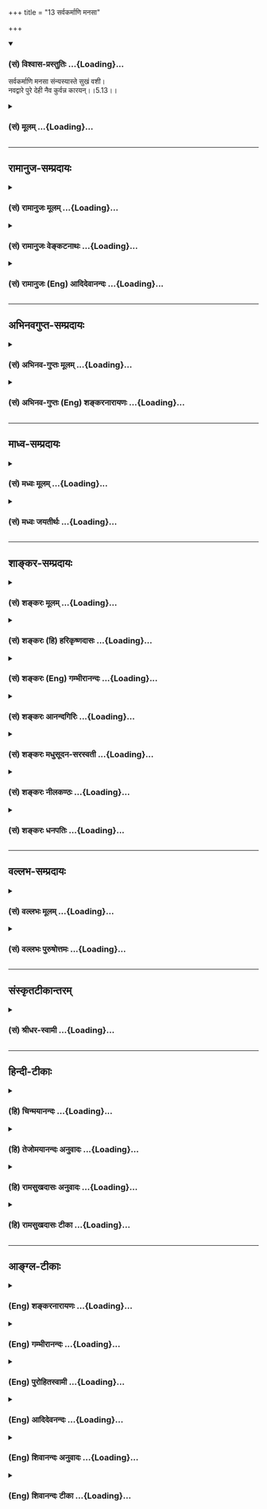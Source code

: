 +++
title = "13 सर्वकर्माणि मनसा"

+++
<div class="js_include" newlevelforh1="3" title="(सं) विश्वास-प्रस्तुतिः" unfilled url="/purANam_vaiShNavam/mahAbhAratam/06-bhIShma-parva/03-bhagavad-gItA-parva/saMskRtam/vishvAsa-prastutiH/05_karma-saMnyAsa-yogaH/13_sarvakarmANi_mana.md">
<details open><summary><h3>(सं) विश्वास-प्रस्तुतिः ...{Loading}...</h3></summary>

सर्वकर्माणि मनसा संन्यस्यास्ते सुखं वशी।  
नवद्वारे पुरे देही नैव कुर्वन्न कारयन्।।5.13।।
</details>
</div>
<div class="js_include collapsed" newlevelforh1="3" title="(सं) मूलम्" unfilled url="/purANam_vaiShNavam/mahAbhAratam/06-bhIShma-parva/03-bhagavad-gItA-parva/saMskRtam/mUlam/05_karma-saMnyAsa-yogaH/13_sarvakarmANi_mana.md">
<details><summary><h3>(सं) मूलम् ...{Loading}...</h3></summary>

सर्वकर्माणि मनसा संन्यस्यास्ते सुखं वशी।  
नवद्वारे पुरे देही नैव कुर्वन्न कारयन्।।5.13।।
</details>
</div>


_________________
## रामानुज-सम्प्रदायः
<div class="js_include collapsed" newlevelforh1="3" title="(सं) रामानुजः मूलम्" unfilled url="/purANam_vaiShNavam/mahAbhAratam/06-bhIShma-parva/03-bhagavad-gItA-parva/saMskRtam/rAmAnujaH/mUlam/05_karma-saMnyAsa-yogaH/13_sarvakarmANi_mana.md">
<details><summary><h3>(सं) रामानुजः मूलम् ...{Loading}...</h3></summary>

।।5.13।। आत्मनः प्राचीनकर्ममूलदेहसम्बन्धप्रयुक्तम् इदं कर्मणां कर्तृत्वं
न स्वरूपप्रयुक्तम् इति विवेकविषयेण **मनसा** सर्वाणि **कर्माणि नवद्वारे
पुरे सन्यस्य वशी देही** स्वयं देहाधिष्ठानप्रयत्नम् **अकुर्वन्** देहेन
**न एव कारयन् सुखम् आस्ते। साक्षाद् आत्मनः स्वाभाविकरूपम् आह**

</details>
</div>
<div class="js_include collapsed" newlevelforh1="3" title="(सं) रामानुजः वेङ्कटनाथः" unfilled url="/purANam_vaiShNavam/mahAbhAratam/06-bhIShma-parva/03-bhagavad-gItA-parva/saMskRtam/rAmAnujaH/venkaTanAthaH/05_karma-saMnyAsa-yogaH/13_sarvakarmANi_mana.md">
<details><summary><h3>(सं) रामानुजः वेङ्कटनाथः ...{Loading}...</h3></summary>

  
  
।।5.13।। नैव किञ्चित्करोमि इत्यादेःफले सक्तो निबध्यते 5।12 इत्यन्तस्य
सङ्कलितार्थमुत्तरश्लोकसङ्गत्यर्थमाह अत इति। अनन्तरश्लोकार्थमाहअथेति।
शरीराश्रितेन्द्रियप्राणेषु कर्तृत्वसन्न्यासाभिधानादनन्तरं तदाश्रये शरीर
एव कर्तृत्वसन्न्यास उच्यत इति सङ्गतिः। शरीर कर्तृत्वसन्न्यासं प्रति
करणतयोक्तस्य मनसः करणीभावानुगुणव्यापारं दर्शयितुंआत्मन इत्याद्युक्तम्।
नहि देवादिदेहसम्बन्धमात्रकृतं पुण्यपापकर्तृत्वं
तत्सम्बन्धमात्रस्याकर्मवश्येऽपि सद्भावात् अतःप्राचीनकर्ममूलेत्युक्तम्।
मुख्यैः सप्तभिरर्वाक् द्वाभ्यां चात्र नवद्वारता पुरमेकादशद्वारम्
कठो.2।5।1 इति श्रुतौ तु नाभिब्रह्मरन्ध्राभ्यां सहैकादशद्वारतोक्तिः। पुरे
सन्न्यस्येति पुरस्य सन्न्यसनक्रियाधिकरणत्वेनान्वयः प्रकृतानुपयुक्त इति
भावः। नवद्वारे पुरे इति
निर्देशःसावयवत्वनिरवयवत्वसच्छिद्रत्वनिश्छिद्रत्वपृथुत्वाणुत्वस्वतन्त्रत्वपरतन्त्रत्वनियन्तृत्वनियन्तव्यत्वादिभिर्देहात्मनो
विवेकस्य प्रदर्शनार्थः। स्वयमिति देहादिपारतन्त्र्यरहित इत्यर्थः यद्वा
परिशुद्धेन स्वेन रूपेणेति भावः। वशी अभिमानबलात्काराद्यविषय इत्यर्थः।
प्रयत्नाश्रयत्वशरीरस्पन्दनादिहेतुत्वयोरौपाधिकत्वात्नैव कुर्वन्
इत्याद्युक्तम्। सुखमास्ते कर्तृत्वाभिमानप्रयुक्तक्लेशादिरहित आस्त
इत्यर्थः। पुरमिव शरीरं पौरानिवेन्द्रियाणि सार्वभौममिव परमात्मानं
भृत्यमिव स्वात्मानं पश्यतो भवति हि स्वास्थ्यम्। देहात्मभ्रमे हि
पुरादिष्वासीनोऽहमिति मन्यते तन्निवृत्तौ च देह एव पुरस्थानीयो भवतीति
भावः।  
  

</details>
</div>
<div class="js_include collapsed" newlevelforh1="3" title="(सं) रामानुजः (Eng) आदिदेवानन्दः" unfilled url="/purANam_vaiShNavam/mahAbhAratam/06-bhIShma-parva/03-bhagavad-gItA-parva/saMskRtam/rAmAnujaH/english/AdidevAnandaH/05_karma-saMnyAsa-yogaH/13_sarvakarmANi_mana.md">
<details><summary><h3>(सं) रामानुजः (Eng) आदिदेवानन्दः ...{Loading}...</h3></summary>

5.13 The embodied self who is self-controlled, renounces all actions to
the city of nine gates, i.e., the body with its sensory and motor
functions which are nine in number. He discriminates that all actions
are due to conjunction of the self with the body which is rooted in
previous Karmas, and is not by Its own nature. \[It means that the self
merely rests in the body, without any identification with bodily
activities.\] Sri Krsna now teaches the natural condition of the self as
It is:

</details>
</div>


_________________
## अभिनवगुप्त-सम्प्रदायः
<div class="js_include collapsed" newlevelforh1="3" title="(सं) अभिनव-गुप्तः मूलम्" unfilled url="/purANam_vaiShNavam/mahAbhAratam/06-bhIShma-parva/03-bhagavad-gItA-parva/saMskRtam/abhinava-guptaH/mUlam/05_karma-saMnyAsa-yogaH/13_sarvakarmANi_mana.md">
<details><summary><h3>(सं) अभिनव-गुप्तः मूलम् ...{Loading}...</h3></summary>

।।5.13।। सर्वेति। यथा वेश्मान्तर्गतस्य पुंसो न गृहगतैर्जीर्णत्वादिभिः
योगः एवं मम चक्षुरादिच्छिद्रगवाक्षनवकालंकृतदेहगेहगतस्य न तद्धर्मयोगः।

</details>
</div>
<div class="js_include collapsed" newlevelforh1="3" title="(सं) अभिनव-गुप्तः (Eng) शङ्करनारायणः" unfilled url="/purANam_vaiShNavam/mahAbhAratam/06-bhIShma-parva/03-bhagavad-gItA-parva/saMskRtam/abhinava-guptaH/english/shankaranArAyaNaH/05_karma-saMnyAsa-yogaH/13_sarvakarmANi_mana.md">
<details><summary><h3>(सं) अभिनव-गुप्तः (Eng) शङ्करनारायणः ...{Loading}...</h3></summary>

5.13 Sarva - etc. \[He would view as\] : 'Just as for a person within a
house there is no connection with dilapidation etc., that are found in
the house, in the same way for me too residing in the body-house
beautified with nine windows in the form of openings like the eyes etc.,
there is no connection with its attributes.' For -

</details>
</div>


_________________
## माध्व-सम्प्रदायः
<div class="js_include collapsed" newlevelforh1="3" title="(सं) मध्वः मूलम्" unfilled url="/purANam_vaiShNavam/mahAbhAratam/06-bhIShma-parva/03-bhagavad-gItA-parva/saMskRtam/madhvaH/mUlam/05_karma-saMnyAsa-yogaH/13_sarvakarmANi_mana.md">
<details><summary><h3>(सं) मध्वः मूलम् ...{Loading}...</h3></summary>

।।5.13।। पुनः सन्न्यासशब्दार्थं स्पष्टयति सर्वकर्माणीति। मनसेति
विशेषणादभिमानत्यागः।

</details>
</div>
<div class="js_include collapsed" newlevelforh1="3" title="(सं) मध्वः जयतीर्थः" unfilled url="/purANam_vaiShNavam/mahAbhAratam/06-bhIShma-parva/03-bhagavad-gItA-parva/saMskRtam/madhvaH/jayatIrthaH/05_karma-saMnyAsa-yogaH/13_sarvakarmANi_mana.md">
<details><summary><h3>(सं) मध्वः जयतीर्थः ...{Loading}...</h3></summary>

।।5.13।। सर्वकर्माणि इत्यस्य स्वरूपेण कर्मत्यागोऽर्थ इति प्रतीतिनिवारणाय
प्रतिपाद्यमाह **पुनरि**ति। प्राक्कर्तृत्वाभिमानत्याग उक्तः इदानीं तु
कारयितृत्वाभिमानत्यागोऽपीति स्पष्टनम्। स्वरूपेण कर्मत्याग एवोच्यत
इत्येतन्निराचष्टे **मनसे**ति। अन्यथा तद्व्यर्थं स्यादिति भावः।

</details>
</div>


_________________
## शाङ्कर-सम्प्रदायः
<div class="js_include collapsed" newlevelforh1="3" title="(सं) शङ्करः मूलम्" unfilled url="/purANam_vaiShNavam/mahAbhAratam/06-bhIShma-parva/03-bhagavad-gItA-parva/saMskRtam/shankaraH/mUlam/05_karma-saMnyAsa-yogaH/13_sarvakarmANi_mana.md">
<details><summary><h3>(सं) शङ्करः मूलम् ...{Loading}...</h3></summary>

।।5.13।। सर्वाणि कर्माणि **सर्वकर्माणि संन्यस्य** परित्यज्य नित्यं
नैमित्तिकं काम्यं प्रतिषिद्धं च तानि सर्वाणि कर्माणि **मनसा**
विवेकबुद्ध्या कर्मादौ अकर्मसंदर्शनेन संत्यज्येत्यर्थः **आस्ते** तिष्ठति
**सुखम्।** त्यक्तवाङ्मनःकायचेष्टः निरायासः प्रसन्नचित्तः आत्मनः अन्यत्र
निवृत्तसर्वबाह्यप्रयोजनः इति सुखम् आस्ते इत्युच्यते। **वशी** जितेन्द्रिय
इत्यर्थः। क्व कथम् आस्ते इति आह **नवद्वारे पुरे।** सप्त शीर्षण्यानि
आत्मन उपलब्धिद्वाराणि अवाग् द्वे मूत्रपुरीषविसर्गार्थे तैः द्वारैः
नवद्वारं पुरम् उच्यते शरीरम् पुरमिव पुरम् आत्मैकस्वामिकम्
तदर्थप्रयोजनैश्च इन्द्रियमनोबुद्धिविषयैः अनेकफलविज्ञानस्य उत्पादकैः
पौरैरिव अधिष्ठितम्। तस्मिन् नवद्वारे पुरे देही सर्वं कर्म संन्यस्य आस्ते
किं विशेषणेन सर्वो हि देही संन्यासी असंन्यासी वा देहे एव आस्ते तत्र
अनर्थकं विशेषणमिति। उच्यते यस्तु अज्ञः देही
देहेन्द्रियसंघातमात्रात्मदर्शी स सर्वोऽपि गेहे भूमौ आसने वा आसे इति
मन्यते। न हि देहमात्रात्मदर्शिनः गेहे इव देहे आसे इति प्रत्ययः संभवति।
देहादिसंघातव्यतिरिक्तात्मदर्शिनस्तु देहे आसे इति प्रत्ययः उपपद्यते।
परकर्मणां च परस्मिन् आत्मनि अविद्यया अध्यारोपितानां विद्यया विवेकज्ञानेन
मनसा संन्यास उपपद्यते। उत्पन्नविवेकज्ञानस्य सर्वकर्मसंन्यासिनोऽपि गेहे
इव देहे एव नवद्वारे पुरे आसनम् प्रारब्धफलकर्मसंस्कारशेषानुवृत्त्या देह
एव विशेषविज्ञानोत्पत्तेः। देहे एव आस्ते इति अस्त्येव विशेषणफलम्
विद्वदविद्वत्प्रत्ययभेदापेक्षत्वात्।।  
  
यद्यपि कार्यकरणकर्माणि अविद्यया आत्मनि अध्यारोपितानि संन्यस्यास्ते
इत्युक्तम् तथापि आत्मसमवायि तु कर्तृत्वं कारयितृत्वं च स्यात् इति
आशङ्क्य आह **नैव कुर्वन्** स्वयम् **न** च कार्यकरणानि **कारयन्**
क्रियासु प्रवर्तयन्। किं यत् तत् कर्तृत्वं कारयितृत्वं च देहिनः
स्वात्मसमवायि सत् संन्यासात् न संभवति यथा गच्छतो गतिः
गमनव्यापारपरित्यागे न स्यात् तद्वत् किं वा स्वत एव आत्मनः न अस्ति इति
अत्र उच्यते न अस्ति आत्मनः स्वतः कर्तृत्वं कारयितृत्वं च। उक्तं हि
अविकार्योऽयमुच्यते (गीता 2.25) शरीरस्थोऽपि न करोति न लिप्यते (गीता
13.31) इति। ध्यायतीव लेलायतीव (बृ0 उ₀ 4.34) इति श्रुतेः।। किञ्च

</details>
</div>
<div class="js_include collapsed" newlevelforh1="3" title="(सं) शङ्करः (हि) हरिकृष्णदासः" unfilled url="/purANam_vaiShNavam/mahAbhAratam/06-bhIShma-parva/03-bhagavad-gItA-parva/saMskRtam/shankaraH/hindI/harikRShNadAsaH/05_karma-saMnyAsa-yogaH/13_sarvakarmANi_mana.md">
<details><summary><h3>(सं) शङ्करः (हि) हरिकृष्णदासः ...{Loading}...</h3></summary>

।।5.13।। परंतु जो यथार्थ ज्ञानी है वह ( वशी जितेन्द्रिय पुरुष ) समस्त
कर्मोंको मनसे छोड़कर अर्थात् नित्य नैमित्तिक काम्य और निषिद्ध इन सब
कर्मोंको कर्मादिमें अकर्मदर्शनरूप विवेकबुद्धिके द्वारा त्यागकर सुखपूर्वक
स्थित हो जाता है। मन वाणी और शरीरकी चेष्टाको छोड़कर परिश्रमरहित
प्रसन्नचित्त और आत्मासे अतिरिक्त अन्य सब बाह्य प्रयोजनोंसे निवृत्त हुआ (
वह ) सुखपूर्वक स्थित होता है ऐसे कहा जाता है। वशी जितेन्द्रिय पुरुष कहाँ
और कैसे रहता है सो कहते हैं नौ द्वारवाले पुरमें रहता है। अभिप्राय यह कि
दो कान दो नेत्र दो नासिका और एक मुख शब्दादि विषयोंको उपलब्ध करनेके ये
सात द्वार शरीरके ऊपरी भागमें हैं और मलमूत्रका त्याग करनेके लिये दो
नीचेके अङ्गमें हैं इन नौ द्वारोंवाला शरीर पुर कहलाता है। शरीर भी एक
पुरकी भाँति पुर है जिसका स्वामी आत्मा है उस आत्माके लिये ही जिनके सब
प्रयोजन हैं एवं जो अनेक फल और विज्ञानके उत्पादक हैं उन इन्द्रिय मन
बुद्धि और विषयरूप पुरवासियोंसे जो युक्त है उस नौ द्वारवाले पुरमें देही
सब कर्मोंको छोड़कर रहता है। पू₀ इस विशेषणसे क्या सिद्ध हुआ संन्यासी हो
चाहे असंन्यासी सभी जीव शरीरमें ही रहते हैं। इस स्थलमें विशेषण देना
व्यर्थ है। उ₀ जो अज्ञानी जीव शरीर और इन्द्रियोंके संघातमात्रको आत्मा
माननेवाले हैं। वे सब घरमें भूमिपर या आसनपर बैठता हूँ ऐसे ही माना करते
हैं क्योंकि देहमात्रमें आत्मबुद्धियुक्त अज्ञानियोंको घरकी भाँति शरीरमें
रहता हूँ यह ज्ञान होना सम्भव नहीं। परंतु देहादिसंघातसे आत्मा भिन्न है
ऐसा जाननेवाले विवेकीको मैं शरीरमें रहता हूँ यह प्रतीति हो सकती है। तथा
निर्लेप आत्मामें अविद्यासे आरोपित जो परकीय ( देहइन्द्रियादिके ) कर्म हैं
उनका विवेकविज्ञानरूप विद्याद्वारा मनसे संन्यास होना भी सम्भव है। जिससे
विवेकविज्ञान उत्पन्न हो गया है ऐसे सर्वकर्मसंन्यासीका भी घरमें रहनेकी
भाँति नौ द्वारवाले शरीररूप पुरमें रहना प्रारब्धकर्मोंके अवशिष्ट
संस्कारोंकी अनुवृत्तिसे बन सकता है क्योंकि शरीरमें ही प्रारब्धफलभोगका
विशेष ज्ञान होना सम्भव है। अतः ज्ञानी और अज्ञानीकी प्रतीतिके भेदकी
अपेक्षासे देहे एव आस्ते इस विशेषणका फल अवश्य ही है। यद्यपि कार्य करण और
कर्म जो अविद्यासे आत्मामें आरोपित हैं उन्हें छोड़कर रहता है ऐसा कहा है
तथापि आत्मासे नित्य सम्बन्ध रखनेवाले कर्तापन और करानेकी प्रेरकता ये
दोनों भाव तो उस ( आत्मा ) में रहेंगे ही। इस शङ्कापर कहते हैं स्वयं न
करता हुआ और शरीरइन्द्रियादिसे न करवाता हुआ अर्थात् उनको कर्मोंमें
प्रवृत्त न करता हुआ ( रहता है )। पू₀ जैसे गमन करनेवालेकी गति गमनरूप
व्यापारका त्याग करनेसे नहीं रहती वैसे ही आत्मामें जो कर्तृत्व और
कारयितृत्व हैं वह क्या आत्माके नित्य सम्बन्धी होते हुए ही संन्याससे नहीं
रहते अथवा स्वभावसे ही आत्मामें नहीं हैं उ₀ आत्मामें कर्तृत्व और
कारयितृत्व स्वभावसे ही नहीं हैं क्योंकि यह आत्मा विकाररहित कहा जाता है।
हे कौन्तेय यह आत्मा शरीरमें स्थित हुआ भी न करता है और न लिप्त होता है।
ऐसा कह चुके हैं एवं ध्यान करता हुआसा क्रिया करता हुआसा। इस श्रुतिसे भी
यही सिद्ध होता है।

</details>
</div>
<div class="js_include collapsed" newlevelforh1="3" title="(सं) शङ्करः (Eng) गम्भीरानन्दः" unfilled url="/purANam_vaiShNavam/mahAbhAratam/06-bhIShma-parva/03-bhagavad-gItA-parva/saMskRtam/shankaraH/english/gambhIrAnandaH/05_karma-saMnyAsa-yogaH/13_sarvakarmANi_mana.md">
<details><summary><h3>(सं) शङ्करः (Eng) गम्भीरानन्दः ...{Loading}...</h3></summary>

5.13 Aste, he continues; sukham, happily; sannyasya, having given up;
sarva-karmani, all actions-nitya, naimittika, kamya and nisiddha
(prohibited actions); \[See note on p. 128.-Tr.\] manasa, mentally,
through discriminating wisdom-i.e. having given up (all actions) by
seeing inaction in action, etc. Freed from the activities of speech,
mind and body, effortles, placid in mind, and devoid of all external
wants which are different from the Self, he continues happily. This is
what has been said. Where and how does the vasi, man of self-control,
i.e. one who has his organs under control, remain; This is being
answered: Nava-dvare pure, in the town with nine gates, of which seven
\[Two ears, two eyes nostrils, and mouth.\] are in the head for one's
own experiences, and two are below for urination and defecation. As
possessed of those gates, it is called the 'town with nine gates'. Being
like a town, the body is called a town with the Self as its only master.
And it is inhabited by the organs, mind, intellect and objects, like
citizens, as it were, which serve its needs and which are productive of
many results and experience. Renouncing all actions, the dehi, embodied
one, resides in that town with nine gates. Objection: What is the need
of this specification; For all embodied beings, be they monks or not,
reside in bodies to be sure! That being so, the specification is
needless. The answer is: The embodied one, however, who is
unenlightened, who perceives merely the aggregate of the body and organs
as the Self, he, in his totality, thinks, 'I am in a house, on the
ground, or on the seat.' For one who experiences the body alone as the
Self, there can certainly be no such conviction as, 'I am in the body,
like one's being in a house.' But, for one who realizes the Self as
distinct from the aggregate of body etc. it becomes reasonable to have
the conviction, 'I am in the bdoy. It is reasonable that as a result of
knowledge in the form of discriminating wisdom, there can be a mental
renunciation of the actions of others, which have been ignorantly
superimposed on the supreme Self. Even in the case of one in whom has
arisen discriminating wisdom and who has renounced all actions, there
can be, like staying in a house, the continuance in the body itself-the
town with nine gates-as a conseence of the persistence of the remnants
of the results of past actions which have started bearing fruit, because
the awareness of being distinct (from the body) arises while one is in
the body itself. Form the point of veiw of the difference between the
convictions of the enlightened and the unenlightened persons, the
alifying words, 'He continues in the body itself', do have a purpose to
serve. Although it has been stated that one continues (in the body) by
relinishing actions of the body and organs ignorantly superimposed on
the Self, still there may be the apprehesion that direct or indirect
agentship inheres in the Self. Anticipating this, the Lord says: na eva
kurvan, without himself doing anything at all; and na karayan, not
causing (others) to do, (not) inducing the body and organs to activity.
Objection: Is it that the direct or indirect agentship of the embodied
one inheres in the Self and ceases to be after renunciation, as the
movement of a traveller ceases with the stoppage of his movement; Or, is
it that they do not exist owing to the very nature of the Self; As to
this, the answer is: The Self by Its nature has neither direct nor
indirect agentship. For it was stated, 'It is said that৷৷.This (Self) is
unchangeable' (2.25). 'O son of Kunti, although existing in the body, It
does not act, nor is It affected' (13.31). And it is also stated in the
Upanisad, 'It seems to meditate, as it were; It seems to move, as it
were' (Br. 4.3.7).

</details>
</div>
<div class="js_include collapsed" newlevelforh1="3" title="(सं) शङ्करः आनन्दगिरिः" unfilled url="/purANam_vaiShNavam/mahAbhAratam/06-bhIShma-parva/03-bhagavad-gItA-parva/saMskRtam/shankaraH/AnandagiriH/05_karma-saMnyAsa-yogaH/13_sarvakarmANi_mana.md">
<details><summary><h3>(सं) शङ्करः आनन्दगिरिः ...{Loading}...</h3></summary>

।।5.13।। तर्हि फले सक्तिं त्यक्त्वा सर्वैरपि कर्तव्यमिति कर्मसंन्यासस्य
निरवकाशत्वमित्याशङ्क्याऽविदुषः सकाशाद्विदुषो विशेषं दर्शयति
**यस्त्विति।** सर्वकर्मपरित्यागे प्राप्तं मरणं व्यावर्तयति **आस्त इति।**
वृत्तिं लभमानोऽपि शरीरतापेनाध्यात्मिकादिना तप्यमानस्तिष्ठतीति
चेन्नेत्याह **सुखमिति।** कार्यकरणसंघातपारवश्यं पर्युदस्यति **वशीति।**
आसनस्यापेक्षितमधिकरणं निर्दिशति **नवेति।** देहसंबन्धाभिमानाभासवत्त्वमाह
**देहीति।** मनसा सर्वकर्मसंन्यासेऽपि लोकसंग्रहार्थं बहिः सर्वं कर्म
कर्तव्यमिति प्राप्तं प्रत्याह **नैवेति।** तान्येव सर्वाणि कर्माणि
परित्याज्यानि विशिनष्टि **नित्यमिति।** तेषां परित्यागे हेतुमाह तानीति।
यदुक्तं सुखमास्त इति तदुपपादयति **त्यक्तेति।** जितेन्द्रियत्वं
कायवशीकारस्याप्युपलक्षणम् द्वे श्रोत्रे द्वे चक्षुषी द्वे नासिके
वागेकेति सप्त शीर्षण्यानि शिरोगतानि शब्दाद्युपलब्धिद्वाराणि। अथापि कथं
नवद्वारत्वमधोगताभ्यां पायूपस्थाभ्यां सहेत्याह **अर्वागिति।** शरीरस्य
पुरसाम्यं स्वामिना पौरैश्चाधिष्ठितत्वेन दर्शयति **आमेत्यादिना।** यद्यपि
देहे जीवनत्वाद्देहसंबन्धाभिमानाभासवानवतिष्ठते तथापि प्रवासीव परगेहे
तत्पूजापरिभवादिभिरप्रहृष्यन्नविषीदन्व्यामोहादिरहितश्च तिष्ठतीति मत्वाह
**तस्मिन्निति।** विशेषणमाक्षिपति **किमिति।** तदनुपपत्तिमेव दर्शयति
**सर्वो हीति।** सर्वसाधारणे देहावस्थाने संन्यस्य देहे तिष्ठति विद्वानिति
विशेषणमकिंचित्करमिति फलितमाह **तत्रेति।** विशेषणफलं दर्शयन्नुत्तरमाह
**उच्यत इति।** किमविवेकिनं प्रति विशेषणानर्थक्यं चोद्यते किं वा विवेकिनं
प्रतीति विकल्प्याद्यमङ्गीकरोति **यस्त्विति।** अज्ञत्वं देहित्वेहेतुः।
तदेव देहित्वं स्फुटयति **देहेति।** संघातात्मदर्शिनोऽपि देहे
स्थितिप्रतिभासः स्यादिति चेन्नेत्याह **नहीति।** द्वितीयं दूषयति
**देहादीति।** गृहादिषु देहस्यावस्थानेनात्मावस्थानभ्रमव्यावृत्त्यर्थं
देहे विद्वानास्त इति विशेषणमुपपद्यते विवेकवतो
देहेऽवस्थानप्रतिभाससंभवादित्यर्थः। ननु विवेकिनो देहावस्थानप्रतिभानेऽपि
वाङ्मनोदेहव्यापारात्मनां कर्मणां तस्मिन्प्रसङ्गाभावात्तत्त्यागेन
कुतस्तस्य देहेऽवस्थानमुच्यते तत्राह **परकर्मणां चेति।** ननु विवेकिनो
दिगाद्यनवच्छिन्नबाह्याभ्यन्तराविक्रियब्रह्मात्मतां मन्यमानस्य कुतो
देहेऽवस्थानमास्थातुं शक्यते तत्राह **उत्पन्नेति।** तत्र हेतुमाह
**प्रारब्धेति।** यदि प्रारब्धफलं धर्माधर्मात्मकं कर्म तस्योपभुक्तस्य
शेषादनुपभुक्ताद्देहादिसंस्कारोऽनुवर्तते तदनुवृत्त्या च तत्रैव देहे
विशेषविज्ञानमवस्थानविषयमुपपद्यतेऽतो विवेकवतः संन्यासिनो
देहेऽवस्थानव्यपदेशः संभवतीत्यर्थः। अविद्वत्प्रत्ययापेक्षया
विशेषणासंभवेऽपि विद्वत्प्रत्ययापेक्षया विशेषणमर्थवदित्युपसंहरति **देह
एवेति।** देहे स्वावस्थानविषयो
विद्वत्प्रत्ययस्तदविषयश्चाविद्वत्प्रत्ययस्तयोरेवं भेदे
विद्वत्प्रत्ययापेक्षया विशेषणमर्थवदित्युपसंहरन्नेव हेतुं विशदयति
**विद्वदिति।** आरोपितकर्तृत्वाद्यभावेऽपि स्वगतकर्तृत्वादि
दुर्वारमित्याशङ्कामनूद्य दूषयति **यद्यपीत्यादिना।** क्रियासु
प्रवर्तयन्नास्त इति पूर्वेण संबन्धः। पूर्वस्यापि शतुरेवमेव संबन्धः।
कर्तृत्वं कारयितृत्वं चात्मनो नेत्यत्र विचारयति **किमिति।** यत्कर्तृत्वं
कारयितृत्वं च तत्किं देहिनः स्वात्मसमवायि सदेव संन्यासान्न भवतीत्युच्यते
यथा गच्छतो देवदत्तस्य स्वगतैव गतिस्तत्स्थित्या त्यागान्न भवत्यथ वा
स्वारस्येन कर्तृत्वं कारयितृत्वं चात्मनो नास्तीति वक्तव्यमाद्ये
सक्रियत्वं द्वितीये कूटस्थत्वमित्यर्थः। द्वितीयं पक्षमाश्रित्योत्तरमाह
**अत्रेति।** उक्तेऽर्थे वाक्योपक्रममनुकूलयति **उक्तं हीति।** तत्रैव
वाक्यशेषमपि संवादयति **शरीरस्थोऽपीति।** स्मृत्युक्तेऽर्थे श्रुतिमपि
दर्शयति **ध्यायतीवेति।** उपाधिगतैव सर्वा विक्रिया नात्मनि
स्वतोऽस्तीत्यर्थः।

</details>
</div>
<div class="js_include collapsed" newlevelforh1="3" title="(सं) शङ्करः मधुसूदन-सरस्वती" unfilled url="/purANam_vaiShNavam/mahAbhAratam/06-bhIShma-parva/03-bhagavad-gItA-parva/saMskRtam/shankaraH/madhusUdana-sarasvatI/05_karma-saMnyAsa-yogaH/13_sarvakarmANi_mana.md">
<details><summary><h3>(सं) शङ्करः मधुसूदन-सरस्वती ...{Loading}...</h3></summary>

।।5.13।। अशुद्धचित्तस्य केवलात्संन्यासात्कर्मयोगः श्रेयानिति पूर्वोक्तं
प्रपञ्च्याधुना शुद्धचित्तस्य सर्वकर्मसंन्यास एव श्रेयानित्याह नित्यं
नैमित्तिकं काम्यं प्रतिषिद्धं चेति सर्वाणि कर्माणि मनसाकर्मण्यकर्म यः
पश्येत् इत्यत्रोक्तेनाकर्त्रात्मस्वरूपसम्यग्दर्शनेन संन्यस्य परित्यज्य
प्रारब्धकर्मवशादास्ते तिष्ठत्येव। किं दुःखेन नेत्याह सुखमनायासेन
आयासहेतुकायवाङ्मनोव्यापारशून्यत्वात्। कायवाङ्मनांसि स्वच्छन्दानि कुतो न
व्याप्रियन्ते तत्राह वशी स्ववशीकृतकार्यकरणसंघातः। क्वास्ते। नवद्वारे
पुरे। द्वे श्रोत्रे द्वे चक्षुषी द्वे नासिके वागेकेति शिरसि सप्त द्वे
पायूपस्थाख्ये अध इति नवद्वारविशिष्टे देहे। देही देहभिन्नात्मदर्शी
प्रवासीव
परगेहेतत्पूजापरिभवादिभिरप्रहृष्यन्नविषीदन्नहंकारममकारशून्यस्तिष्ठति।
अज्ञो हि देहतादात्म्याभिमानाद्देह एव नतु देही। सच
देहाधिकरणमेवात्मनोऽधिकरणं मन्यमानो गृहे भूमावासने वाहमास इत्यभिमन्यते
नतु देहेऽहमास इति भेददर्शनाभावात्। संघातव्यतिरिक्तात्मदर्शी तु
सर्वकर्मसंन्यासी भेददर्शनाद्देहेऽहमास इति प्रतिपद्यते। अतएव
देहादिव्यापाराणामविद्ययात्मन्यक्रिये समारोपितानां विद्यया बाधएव
सर्वकर्मसंन्यास इत्युच्यते। एतस्मादेवाज्ञवैलक्षण्याद्युक्तं विशेषणं
नवद्वारे पुर आस्त इति। ननु देहादिव्यापाराणामात्मन्यारोपितानां
नौव्यापाराणां तीरस्थवृक्ष इव विद्यया बाधेऽपि स्वव्यापारेणात्मनः
कर्तृत्वं देहादिव्यापारेषु कारयितृत्वं च स्यादिति नेत्याह नैव कुर्वन्न
कारयन् आस्त इति संबन्धः।

</details>
</div>
<div class="js_include collapsed" newlevelforh1="3" title="(सं) शङ्करः नीलकण्ठः" unfilled url="/purANam_vaiShNavam/mahAbhAratam/06-bhIShma-parva/03-bhagavad-gItA-parva/saMskRtam/shankaraH/nIlakaNThaH/05_karma-saMnyAsa-yogaH/13_sarvakarmANi_mana.md">
<details><summary><h3>(सं) शङ्करः नीलकण्ठः ...{Loading}...</h3></summary>

।।5.13।। एवमविद्वान्फलासक्त्यनासक्तिवशात्कर्मभिर्बध्यते न बध्यते
चेत्युक्तम् विद्वांस्तु तद्विपरीत इत्याह **सर्वकर्माणीति।** वशी
जितचित्तः समाधिस्थो योगी नवद्वारे नवैव पञ्चज्ञानेन्द्रियाणि षष्ठः
प्राणस्तेनैव तत्प्रवर्त्यानां कर्मेन्द्रियाणां संग्रहः।
बुद्ध्यहंकारचित्तानीति नव। एतानि द्वाराणीव पुरपतेर्जीवस्य भोगार्थं
विषयप्रवेशस्थानानि यस्मिन्नवद्वारे शरीराख्ये पुरे
विचित्रवासनाकल्पितानन्तविषयवति अनेकैः कर्मसचिवैरधिष्ठिते
सुखदुःखादिनानापण्यवति मनसा सर्वद्वारोद्धाटनकुञ्चिकया सह सर्वाणि कर्माणि
पुरपतिरिव राजकार्याणि संन्यस्य सुखं निर्विकल्पसंविन्मात्ररूपेणास्ते।
कर्माणि क्षेत्रस्यैव धर्मो नत्वात्मन इति क्षेत्रे त्यक्तुं शक्यान्येव।
तथाच श्रुतिःशरीरे पाप्मनो हित्वा इति। यत्र सुहार्दः सुकृतो मदन्ते विहाय
रोगं तन्वा्ँस्वायाम् इति च। देही सन् देहाभिमानकाले।
व्युत्थानेऽपीत्यर्थः। तदापि नैव कुर्वन्नास्ते नापि कारयन्नास्ते
राजेवामात्येषु निहितभारः। समाधौ क्षेत्रेण सहात्मनः संबन्धाभावदर्शनात्।
यद्वा नवद्वाराणि चक्षुःश्रोत्रनासाबिलद्वन्द्वानि षट् सप्तमं मुखं अधस्तने
द्वे इति। अस्मिन्पक्षे इन्द्रियाणि परिचारका बुद्धिरमात्योऽहंकारो युवराज
इत्यादिकमूह्यम्। विदुषः कर्मसंबन्ध एव नास्ति दूरे तत्फलासक्त्यनासक्ती
इति भावः।

</details>
</div>
<div class="js_include collapsed" newlevelforh1="3" title="(सं) शङ्करः धनपतिः" unfilled url="/purANam_vaiShNavam/mahAbhAratam/06-bhIShma-parva/03-bhagavad-gItA-parva/saMskRtam/shankaraH/dhanapatiH/05_karma-saMnyAsa-yogaH/13_sarvakarmANi_mana.md">
<details><summary><h3>(सं) शङ्करः धनपतिः ...{Loading}...</h3></summary>

।।5.13।। एवमशुद्धचित्तस्याविदुषः संन्यासात्कर्मयोगो विशिष्यत
इत्युपपादितम्। शुद्धचित्तः परमार्थदर्शी कथमास्त इत्यपेक्षायामाह
**सर्वेति।** सर्वाणि नित्यं नैमित्तिकं काम्यं प्रतिषिद्धं चेति तानि
कर्माणि मनसा विवेकबुद्य्धा कर्मादावकर्मदर्शनेन संत्यज्य सुखमास्ते
दुःखहेतुसर्वव्यापारोपरभात्। यतः वशी जितेन्द्रियः। क्व आस्त इत्यत आह।
नवद्वारे पुरे। द्वे श्रोत्रे नेत्रे नासिके मुखं चेति सप्त शिरसि अवाक्
द्वे मूत्रपुरीषविसर्गार्थे। एवं नवद्वारयुक्ते पुरे नगरस्थानीये
आत्मेकस्वामिके इन्द्रियाणि परिचारकाः बुद्धिरमात्योऽहंकारो युवराजो
मनःशिल्पीत्येवंरुपैरिन्द्रियादिभिः पौरेरधिष्ठिते आस्ते। यतो देही
देहाद्य्वतिरिक्तात्मदर्शी। यस्त्वज्ञः सतु देहात्मदर्शी गेहादावास्तेऽतो
युक्तं विशेषणम्। यद्यप्येवं तथाप्यात्मसमवायित्वेन कर्तृत्वकारयितृत्वे
तस्य स्यातामित्यत आह। नैव कुर्वन्स्वयं न च कारयन् कार्यकरणानि क्रियासु
प्रवर्तयन्नास्त इति संबन्धः। यत्तु वशी विवेकवैराग्यसंपन्नो नवद्वारे पुरे
मानुषे शरीरे सुखमास्त इति संबन्धः। यद्यपि नवद्वारं श्वमार्जारादिशरीरमपि
भवति तथापि वशिशब्दसंयोगान्मानुषमिति लभ्यते। सुखमिति क्रियाविशेषणम्।
अनेनान्तःकरणस्य हर्षशोकादयः परिणामा निराकृताः। वशीत्यत्र वैराग्योक्त्या
रागाद्यपरपर्यायकामतदवस्थाविशेषक्रोधरूपावन्तःकरणपरिणामौ वारितौ।
विवेकोक्त्या चाहंकारतन्निबन्धनममकाराध्यासौ चिन्तनात्मकचित्तपरिणामं च
निराकृत्य विशुद्धचिदाकारतया बुद्धेरवस्थानमुक्तम्। ततश्च
विशुद्धचिदाकारबुद्धिपरिणाम एव निष्कृष्टो वशिशब्देनोक्तः। किं कृत्वेत्यत
आह। मनसा सह सर्वकर्माणि संन्यस्य त्यागेन ज्ञानमप्युपलक्ष्यते। ततश्च
संन्यस्यात्मानं ज्ञात्वा सुखमास्त इति ज्ञेयम्। वशिनं विशिनष्टि
**अदेहीति।** देहो लिङ्गशरीरं तद्रहितः। अयमाशयः षोडशकलात्मा हि पुरुषः।
तत्र भूतेन्द्रियप्राणाः प्रवर्त्याः। प्रवर्तकमन्तःकरणम्। तच्च
बुद्धिसंकल्पकतया। सर्वो हि बुद्य्धा निश्चित्य मनसा संकल्प्य प्रवर्तते।
तत्र मनस्त्यागेन विज्ञानकर्मत्यागः संभवतीति क्वेदानीं लिङ्गदेहः। नहि
शिरसि च्छिन्ने कबन्धो देहतां प्रतिपद्यते इति मनसेत्युक्तम्। बुद्धिस्तु
सर्वाकारपरित्यागेन चिन्मात्र उपसंक्रान्ताहंकारदीनां तु कथापि
विवेकेनोमन्मूलितेतीतरे व्याचख्युः। तत्रेदं वक्तव्यम् वशिशब्दयोगं विनापि
सर्वकर्माणीत्यादेर्योगात् प्रकरणाच्च मानुषशरीरमेवोपलभ्यते। सर्वकर्माणि
संन्यस्येत्यनेन निषिद्धादिमननरुपमानसकर्मत्यागे मनस्त्यागसिद्य्धा
त्यागकरणस्यापेक्षितत्वेन च सहशब्दध्याहृत्य पृथङ्यनस्त्यागवर्तनमसंगतम्।
किंच विवेकयुक्तमेव मनस्त्यागोऽतो विवेकयुक्तेन मनसा सर्वकर्माणि
संन्यस्येत्येव युक्तम्। एतेन वशिशब्देन विवेकवैराग्ययुक्तत्ववर्णनं
प्रत्युक्तम्। वशिशब्दस्य स्वतन्त्रवाचि त्वेन जितेन्द्रियत्वप्रतीत्या
इतरोक्तार्थस्यार्थिकार्थत्वात्। यदप्यदेही लिङ्गशरीररहित इति तदपि न।
भेदबोधकेनिप्रत्येन देहादितरात्मदर्शीति वर्णनस्यैव नवद्वारे पुरे आस्ते
इत्यस्य योगेन स्वारसिकत्वेन प्रश्लेषेण क्लिष्टकल्पनाया अन्याय्यत्वात्।
इमामेवारुचिं मनसि निधाय
पक्षान्तरस्यैतद्य्वाख्यानकर्तृभिर्दर्शितत्वाच्चेति दिक्। यदप्यन्ते वशी
जितचित्तः। समाधिस्थो योगी नवद्वारे नवैव पञ्च ज्ञानेन्द्रियाणि षष्ठः
प्राणस्तेनैव तत्प्रवर्त्यानां कर्मेन्द्रियाणां संग्रहः।
बुद्य्धहंकारचित्तानीति नवैतानि द्वाराणीव पुरपतेर्जीवस्य भोगार्थं
विषयप्रवेशस्थानानि यस्मिन्नवद्वारे पुरे शरीराख्ये
विचित्रवासनाकल्पितानन्तविषयवति अनेकैः कर्मसचिवैरधिष्ठिते
सुखदुःखादिनानापण्यवति मनसा सर्वद्वारेद्धाटनकुञ्चिकया सह सर्वाणि कर्माणि
पुरपतिरिव राज्यकार्याणि संन्यस्य सुखं निर्विकल्पसंविन्मात्ररुपेणास्ते
इति तदपि असङ्गतमेव। चित्तस्य वृत्तिनिरोधरुपजयापेक्षया
वस्त्रादित्यागवदितरत्यागाप्रसिद्य्धा मनसा सहेति सहशब्दाध्याहारेण
वर्णनस्य पुनरुक्तिग्रस्तत्वात्। मृतशरीरस्य पुरस्य सत्त्वेऽपि
परोक्तद्वाराणामभावेन नवद्वाराणि यस्मिन्नित्युक्तेरनुचितत्वात्।
निर्विकल्पसमाधिस्थस्य भोगप्राप्तिद्वाराणां लयादहं देहाद्भिन्न
इत्येतावन्मात्रभानस्याप्यभावात्। नवद्वारे पुरे आस्ते इत्यस्य
वैयर्थ्यापत्तेश्चेतिदिक्।

</details>
</div>


_________________
## वल्लभ-सम्प्रदायः
<div class="js_include collapsed" newlevelforh1="3" title="(सं) वल्लभः मूलम्" unfilled url="/purANam_vaiShNavam/mahAbhAratam/06-bhIShma-parva/03-bhagavad-gItA-parva/saMskRtam/vallabhaH/mUlam/05_karma-saMnyAsa-yogaH/13_sarvakarmANi_mana.md">
<details><summary><h3>(सं) वल्लभः मूलम् ...{Loading}...</h3></summary>

।।5.13।। अतो योगे मनसैव कर्मत्यागः बाह्यतः कर्म करणं चाभिप्रेतम् अन्यथा
मिथ्याचार इति तत्त्वं स्पष्टयति सर्वकर्माणीति। योगे समभूतेन मनसा
सन्न्यस्यास्ते सुखं यथा भवति तथा स्वयं नैव कुर्वन्मनसा त्यागात्
इन्द्रियैरपि न कारयन्निति साङ्ख्याद्भेदोऽपि सूचितः।

</details>
</div>
<div class="js_include collapsed" newlevelforh1="3" title="(सं) वल्लभः पुरुषोत्तमः" unfilled url="/purANam_vaiShNavam/mahAbhAratam/06-bhIShma-parva/03-bhagavad-gItA-parva/saMskRtam/vallabhaH/puruShottamaH/05_karma-saMnyAsa-yogaH/13_sarvakarmANi_mana.md">
<details><summary><h3>(सं) वल्लभः पुरुषोत्तमः ...{Loading}...</h3></summary>

  
  
।।5.13।। एवं भगवद्भक्तो भगवदाज्ञया कर्म कुर्वन् सुखमाप्नोति अयुक्तस्तु
फलाशया कर्म कुर्वन् बद्धो भवतीत्युक्तं तत्र अभक्तस्य सर्वकर्मत्याग
एवोत्तम इत्यर्जुनमनस्याभासं प्राप्य त्यागेऽपि भक्तानामेव सुखं
नेतरेषामित्याह सर्वकर्माणीति। वशी भगवद्वशे स्थितः सर्वकर्माणि सन्नयस्य
त्यक्त्वा नवद्वारे पुरे श्रवणादिकरणसमर्थे देहे देही भगवदर्थं
देहाभिमानवान् सुखमास्ते तिष्ठति। मनसा नैव कुर्वन् स्वार्थाहङ्काराभावान्न
किञ्चित्कुर्वन्। न वा ममताभावादन्ये**भ्यः৷৷৷৷৷৷৷৷.** परोपकार उपदेशादिना
कारयन् सुखमास्त इति भावः।  
  

</details>
</div>


_________________
## संस्कृतटीकान्तरम्
<div class="js_include collapsed" newlevelforh1="3" title="(सं) श्रीधर-स्वामी" unfilled url="/purANam_vaiShNavam/mahAbhAratam/06-bhIShma-parva/03-bhagavad-gItA-parva/saMskRtam/shrIdhara-svAmI/05_karma-saMnyAsa-yogaH/13_sarvakarmANi_mana.md">
<details><summary><h3>(सं) श्रीधर-स्वामी ...{Loading}...</h3></summary>

।।5.13।। एवं तावच्चित्तशुद्धिशून्यस्य संन्यासात्कर्मयोगो विशिष्यत
इत्येतत्प्रपञ्चितम्। इदानीं शुद्धचित्तस्य संन्यासः श्रेष्ठ इत्याह
**सर्वकर्माणीति।** वशी यतचित्तः। सर्वाणि कर्माणि विक्षेपकाणि मनसा
विवेकयुक्तेन संन्यस्य सुखं यथा भवत्येवं ज्ञाननिष्ठः सन्नास्ते। क्वास्त
इत्यत आह। नवद्वारे नेत्रे नासिके कर्णौ मुखं चेति सप्त शिरोगतानि अधोगते
द्वे पायूपस्थरूपे इत्येवं नव द्वाराणि यस्मिंस्तस्मिन्पुरे
पुरवदहंभावशून्ये देहे देही अवतिष्ठते। अहंकाराभावादेव स्वयं तेन देहेन नैव
कुर्वन्ममकाराभावाच्च न कारयन्नित्यविशुद्धचित्ताद्ध्यावृत्तिरुक्ता।
अविशुद्धचित्तो हि संन्यस्य पुनः करोति कारयति च। नत्वयं तथा। अतः सुखमास्त
इत्यर्थः।

</details>
</div>


_________________
## हिन्दी-टीकाः
<div class="js_include collapsed" newlevelforh1="3" title="(हि) चिन्मयानन्दः" unfilled url="/purANam_vaiShNavam/mahAbhAratam/06-bhIShma-parva/03-bhagavad-gItA-parva/hindI/chinmayAnandaH/05_karma-saMnyAsa-yogaH/13_sarvakarmANi_mana.md">
<details><summary><h3>(हि) चिन्मयानन्दः ...{Loading}...</h3></summary>

।।5.13।। जगत् से पलायन करना संन्यास नहीं है। मिथ्या धारणाओं एवं
अविवेकपूर्ण आसक्तियों का त्याग ही वास्तविक संन्यास है। जिस पुरुष की
सम्पूर्ण इन्द्रियाँ एवं मन की प्रवृत्तियाँ स्वयं के वश में हैं और जिसके
कर्म अहंकार और स्वार्थ से रहित होते हैं उसे ही अनिर्वचनीय आनन्द परम
संतोष प्राप्त होता है। तब वह सुखपूर्वक शरीर रूपी नवद्वार नगरी में निवास
करता है। नवद्वारयुक्त नगरी का रूपक उपनिषदों में प्रसिद्ध है। शरीर को उस
नगरी के समान माना गया है जो प्राचीन काल में किलों की प्राचीर के अन्दर
बसायी गयी होता थी। इस शरीर रूपी नगरी के नवद्वार हैं दो आँखें दो नासिका
छिद्र दो कान मुँह जननेन्द्रिय तथा गुदेन्द्रिय। इस शरीर में जीवन व्यापार
सुचारु रूप से चलने के लिए इनमें से समस्त अथवा अधिकांश द्वारों का होना
आवश्यक है। जैसे एक राजा किले में रहकर अपने मंत्रियों द्वारा शासन करता है
तब उसकी परिस्थिति मात्र से अधिकारीगण प्रेरणाशक्ति और अनुमति प्राप्त कर
अपनाअपना कार्य करते है इसी प्रकार चैतन्य आत्मा स्वयं अकर्ता रहते हुये भी
उसके केवल सान्निध्य से समस्त ज्ञानेन्द्रयाँ एवं कर्मेन्द्रियां
स्वव्यापार मे व्यस्त रहती हैं। इस प्रसिद्ध रूपक का प्रयोग करते हुए
श्रीकृष्ण कहते हैं कि संयमी एवं तत्त्वदर्शी पुरुष शरीर में सुख से रहते
हुए उपाधियों के कार्य देखता रहता है परन्तु स्वयं न कर्म करता है और न
उपाधियों से करवाता है। और

</details>
</div>
<div class="js_include collapsed" newlevelforh1="3" title="(हि) तेजोमयानन्दः अनुवादः" unfilled url="/purANam_vaiShNavam/mahAbhAratam/06-bhIShma-parva/03-bhagavad-gItA-parva/hindI/tejomayAnandaH/anuvAdaH/05_karma-saMnyAsa-yogaH/13_sarvakarmANi_mana.md">
<details><summary><h3>(हि) तेजोमयानन्दः अनुवादः ...{Loading}...</h3></summary>

।।5.13।। सब कर्मों का मन से संन्यास करके संयमी पुरुष नवद्वार वाली शरीर
रूप नगरी में सुख से रहता हुआ न कर्म करता है और न करवाता है।।

</details>
</div>
<div class="js_include collapsed" newlevelforh1="3" title="(हि) रामसुखदासः अनुवादः" unfilled url="/purANam_vaiShNavam/mahAbhAratam/06-bhIShma-parva/03-bhagavad-gItA-parva/hindI/rAmasukhadAsaH/anuvAdaH/05_karma-saMnyAsa-yogaH/13_sarvakarmANi_mana.md">
<details><summary><h3>(हि) रामसुखदासः अनुवादः ...{Loading}...</h3></summary>

।।5.13।। जिसकी इन्द्रियाँ और मन वशमें हैं, ऐसा देहधारी पुरुष नौ
द्वारोंवाले शरीररूपी पुरमें सम्पूर्ण कर्मोंका विवेकपूर्वक मनसे त्याग
करके निःसन्देह न करता हुआ और न करवाता हुआ सुखपूर्वक (अपने स्वरूपमें)
स्थित रहता है।

</details>
</div>
<div class="js_include collapsed" newlevelforh1="3" title="(हि) रामसुखदासः टीका" unfilled url="/purANam_vaiShNavam/mahAbhAratam/06-bhIShma-parva/03-bhagavad-gItA-parva/hindI/rAmasukhadAsaH/TIkA/05_karma-saMnyAsa-yogaH/13_sarvakarmANi_mana.md">
<details><summary><h3>(हि) रामसुखदासः टीका ...{Loading}...</h3></summary>

5.13।।***व्याख्या--*'वशी देही'--**इन्द्रियाँ, मन, बुद्धि आदिमें
ममता-आसक्ति होनेसे ही ये मनुष्यपर अपना अधिकार जमाते हैं। ममता-आसक्ति न
रहनेपर ये स्वतः अपने वशमें रहते हैं। साङ्ख्ययोगीकी इन्द्रियाँ, मन, बुद्धि
आदिमें ममता-आसक्ति न रहनेसे ये सर्वथा उसके वशमें रहते हैं। इसलिये यहाँ
उसे **'वशी'** कहा गया है।  
  
जबतक किसी भी मनुष्यका प्रकृतिके कार्य (शरीर, इन्द्रियों आदि) के साथ
किञ्चिन्मात्र भी कोई प्रयोजन रहता है, तबतक वह प्रकृतिके 'अवश' अर्थात्
वशीभूत रहता है--**'कार्यते ह्यवशः कर्म सर्वः प्रकृतिजैर्गुणैः'** (गीता
3। 5)। प्रकृति सदैव क्रियाशील रहती है। अतः प्रकृतिसे सम्बन्ध बना रहनेके
कारण मनुष्य कर्मरहित हो ही नहीं सकता। परन्तु प्रकृतिके कार्य स्थूल,
सूक्ष्म और कारण--तीनों शरीरोंसे ममता-आसक्तिपूर्वक कोई सम्बन्ध न होनेसे
साङ्ख्ययोगी उनकी क्रियाओंका कर्ता नहीं बनता। यद्यपि साङ्ख्ययोगीका शरीरके
साथ किञ्चिन्मात्र भी सम्बन्ध नहीं होता, तथापि लोगोंकी दृष्टिमें वह
शरीरधारी ही दीखता है। इसलिये उसे **'देही'**कहा गया है।

</details>
</div>


_________________
## आङ्ग्ल-टीकाः
<div class="js_include collapsed" newlevelforh1="3" title="(Eng) शङ्करनारायणः" unfilled url="/purANam_vaiShNavam/mahAbhAratam/06-bhIShma-parva/03-bhagavad-gItA-parva/english/shankaranArAyaNaH/05_karma-saMnyAsa-yogaH/13_sarvakarmANi_mana.md">
<details><summary><h3>(Eng) शङ्करनारायणः ...{Loading}...</h3></summary>

5.13. Having renounced all actions by mind, a man of self-control,
dwells happily in his body, a nine-win-dowed mansion, neither
performing, nor causing others to perform \[actions\].

</details>
</div>
<div class="js_include collapsed" newlevelforh1="3" title="(Eng) गम्भीरानन्दः" unfilled url="/purANam_vaiShNavam/mahAbhAratam/06-bhIShma-parva/03-bhagavad-gItA-parva/english/gambhIrAnandaH/05_karma-saMnyAsa-yogaH/13_sarvakarmANi_mana.md">
<details><summary><h3>(Eng) गम्भीरानन्दः ...{Loading}...</h3></summary>

5.13 The embodied man of self-control, having given up all actions
mentally, continues happily in the town of nine gates, without doing or
causing (others) to do anything at all.

</details>
</div>
<div class="js_include collapsed" newlevelforh1="3" title="(Eng) पुरोहितस्वामी" unfilled url="/purANam_vaiShNavam/mahAbhAratam/06-bhIShma-parva/03-bhagavad-gItA-parva/english/purohitasvAmI/05_karma-saMnyAsa-yogaH/13_sarvakarmANi_mana.md">
<details><summary><h3>(Eng) पुरोहितस्वामी ...{Loading}...</h3></summary>

5.13 Mentally renouncing all actions, the self-controlled soul enjoys
bliss in this body, the city of the nine gates, neither doing anything
himself nor causing anything to be done.

</details>
</div>
<div class="js_include collapsed" newlevelforh1="3" title="(Eng) आदिदेवनन्दः" unfilled url="/purANam_vaiShNavam/mahAbhAratam/06-bhIShma-parva/03-bhagavad-gItA-parva/english/AdidevanandaH/05_karma-saMnyAsa-yogaH/13_sarvakarmANi_mana.md">
<details><summary><h3>(Eng) आदिदेवनन्दः ...{Loading}...</h3></summary>

5.13 The embodied self, mentally resigning all actions as belonging to
the city of nine gates (i.e., the body) and becoming self-controlled,
dwells happily, neither himself acting nor causing the body to act.

</details>
</div>
<div class="js_include collapsed" newlevelforh1="3" title="(Eng) शिवानन्दः अनुवादः" unfilled url="/purANam_vaiShNavam/mahAbhAratam/06-bhIShma-parva/03-bhagavad-gItA-parva/english/shivAnandaH/anuvAdaH/05_karma-saMnyAsa-yogaH/13_sarvakarmANi_mana.md">
<details><summary><h3>(Eng) शिवानन्दः अनुवादः ...{Loading}...</h3></summary>

5.13 Mentally renouncing all actions and self-controlled, the embodied
one rests happily in the nine-gated city, neither acting nor causing
others (body and senses) to act.

</details>
</div>
<div class="js_include collapsed" newlevelforh1="3" title="(Eng) शिवानन्दः टीका" unfilled url="/purANam_vaiShNavam/mahAbhAratam/06-bhIShma-parva/03-bhagavad-gItA-parva/english/shivAnandaH/TIkA/05_karma-saMnyAsa-yogaH/13_sarvakarmANi_mana.md">
<details><summary><h3>(Eng) शिवानन्दः टीका ...{Loading}...</h3></summary>

5.13 सर्वकर्माणि all actions; मनसा by the mind; संन्यस्य having
renounced; आस्ते rests; सुखम् happily; वशी the selfcontrolled; नवद्वारे
in the ninegated; पुरे in the city; देही the embodied; न not; एव even;
कुर्वन् acting; न not; कारयन् causing to act.Commentary All actions --
(1) Nitya Karmas These are obligatory duties. Their performance does not
produce any merit but their nonperformance produces demerit.
Sandhyavandana; etc.; belong to this category.(2) Naimittika Karmas
These Karmas are performed on the occurrence of some special events such
as the birth of a son; eclipse; etc.(3) Kamya Karmas These are optional.
They are intended for the attainment of some special ends (for getting
rain; son; etc.)(4) Nishiddha Karmas These are forbidden actions such as
theft; drinking liour; etc.(5) Prayaschitta Karmas Actions performed to
neutralise the effects of evil actions or sins.The man who has
controlled the senses renounces all actions by discrimination; by seeing
inaction in action and rests happily in this body of nine openings (the
ninegated city); because he is free from cares; worries; anxieties and
fear and his mind is ite calm and he enjoys the supreme peace of the
Eternal. In this ninegated city the Self is the king. The senses; the
mind; the subconscious mind; and the intellect are the inhabitants or
subjects.The ignorant wordly man says; I am resting in the easychair.
The man of wisdom who has realised that the Self is distinct from the
body which is a product of the five elements; says; I am resting in this
body. (Cf.XVIII.17;50)

</details>
</div>
